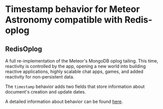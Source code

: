 # Timestamp behavior for Meteor Astronomy compatible with Redis-oplog

## RedisOplog

A full re-implementation of the Meteor's MongoDB oplog tailing. This time, reactivity is controlled by the app, opening a new world
into building reactive applications, highly scalable chat apps, games, and added reactivity for non-persistent data.

The `timestamp` behavior adds two fields that store information about document's creation and update dates.

A detailed information about behavior can be found [here](http://jagi.github.io/meteor-astronomy/v2#timestamp).
